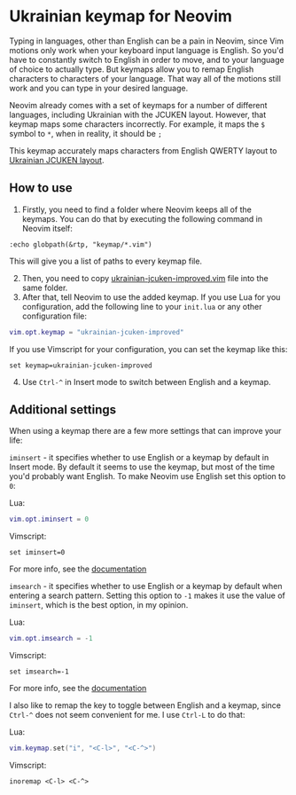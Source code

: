 # Ukrainian keymap for Neovim
Typing in languages, other than English can be a pain in Neovim, since Vim motions only work when your keyboard input language is English. 
So you'd have to constantly switch to English in order to move, and to your language of choice to actually type.
But keymaps allow you to remap English characters to characters of your language. 
That way all of the motions still work and you can type in your desired language.

Neovim already comes with a set of keymaps for a number of different languages, including Ukrainian with the JCUKEN layout. However, that keymap maps some characters incorrectly. For example, it maps the ```$``` symbol to ```*```, when in reality, it should be ```;```

This keymap accurately maps characters from English QWERTY layout to [Ukrainian JCUKEN layout](https://en.wikipedia.org/wiki/JCUKEN#Ukrainian).

## How to use
1. Firstly, you need to find a folder where Neovim keeps all of the keymaps. You can do that by executing the following command in Neovim itself:
```vim
:echo globpath(&rtp, "keymap/*.vim")
```
This will give you a list of paths to every keymap file.

2. Then, you need to copy [ukrainian-jcuken-improved.vim](ukrainian-jcuken-improved.vim) file into the same folder.
3. After that, tell Neovim to use the added keymap. If you use Lua for you configuration, add the following line to your ```init.lua``` or any other configuration file:
```lua
vim.opt.keymap = "ukrainian-jcuken-improved"
```
If you use Vimscript for your configuration, you can set the keymap like this:
```vim
set keymap=ukrainian-jcuken-improved
```
4. Use ```Ctrl-^``` in Insert mode to switch between English and a keymap.

## Additional settings
When using a keymap there are a few more settings that can improve your life:

```iminsert``` - it specifies whether to use English or a keymap by default in Insert mode. By default it seems to use the keymap, but most of the time you'd probably want English. To make Neovim use English set this option to ```0```:

Lua:
```lua
vim.opt.iminsert = 0
```
Vimscript:
```vim
set iminsert=0
```
For more info, see the [documentation](https://neovim.io/doc/user/options.html#'iminsert')

```imsearch``` - it specifies whether to use English or a keymap by default when entering a search pattern. Setting this option to ```-1``` makes it use the value of ```iminsert```, which is the best option, in my opinion.

Lua:
```lua
vim.opt.imsearch = -1
```
Vimscript:
```vim
set imsearch=-1
```
For more info, see the [documentation](https://neovim.io/doc/user/options.html#'imsearch')

I also like to remap the key to toggle between English and a keymap, since ```Ctrl-^``` does not seem convenient for me. I use ```Ctrl-L``` to do that:

Lua:
```lua
vim.keymap.set("i", "<C-l>", "<C-^>")
```
Vimscript:
```vim
inoremap <C-l> <C-^>
```
